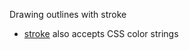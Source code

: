 Drawing outlines with stroke

 * [stroke](https://developer.mozilla.org/en-US/docs/Web/SVG/Tutorial/Fills_and_Strokes) also accepts CSS color strings
